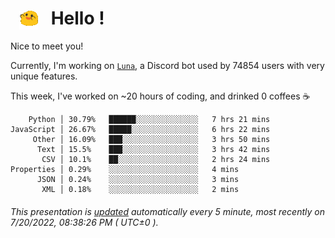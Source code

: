 <h1>   <img src="./spoinky.gif" style="vertical-align:middle;" width="30px">   Hello ! </h1>

Nice to meet you!

Currently, I'm working on <a href='https://github.com/Asgarrrr/Luna'>`Luna`</a>, a Discord bot used by 74854 users with very unique features.

This week, I've worked on ~20 hours of coding, and drinked 0 coffees ☕

```
    Python │ 30.79%   ██████░░░░░░░░░░░░░░   7 hrs 21 mins
JavaScript │ 26.67%   █████░░░░░░░░░░░░░░░   6 hrs 22 mins
     Other │ 16.09%   ███░░░░░░░░░░░░░░░░░   3 hrs 50 mins
      Text │ 15.5%    ███░░░░░░░░░░░░░░░░░   3 hrs 42 mins
       CSV │ 10.1%    ██░░░░░░░░░░░░░░░░░░   2 hrs 24 mins
Properties │ 0.29%    ░░░░░░░░░░░░░░░░░░░░   4 mins
      JSON │ 0.24%    ░░░░░░░░░░░░░░░░░░░░   3 mins
       XML │ 0.18%    ░░░░░░░░░░░░░░░░░░░░   2 mins
```

###### This presentation is [updated](https://github.com/Asgarrrr) automatically every 5 minute, most recently on 7/20/2022, 08:38:26 PM ( UTC±0 ).